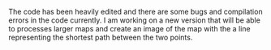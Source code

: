 The code has been heavily edited and there are some bugs and compilation errors in the code 
currently. I am working on a new version that will be able to processes larger maps and create an 
image of the map with the a line representing the shortest path between the two points.
